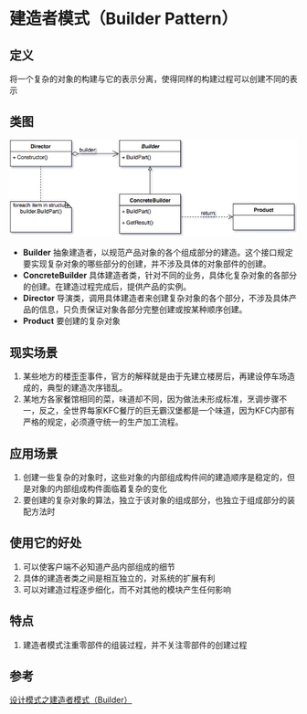 # 建造者模式（Builder Pattern）

## 定义
将一个复杂的对象的构建与它的表示分离，使得同样的构建过程可以创建不同的表示

## 类图
![](../static/class_builder.jpg)

* **Builder** 抽象建造者，以规范产品对象的各个组成部分的建造。这个接口规定要实现复杂对象的哪些部分的创建，并不涉及具体的对象部件的创建。
* **ConcreteBuilder** 具体建造者类，针对不同的业务，具体化复杂对象的各部分的创建。在建造过程完成后，提供产品的实例。
* **Director** 导演类，调用具体建造者来创建复杂对象的各个部分，不涉及具体产品的信息，只负责保证对象各部分完整创建或按某种顺序创建。
* **Product** 要创建的复杂对象

## 现实场景
1. 某些地方的楼歪歪事件，官方的解释就是由于先建立楼房后，再建设停车场造成的，典型的建造次序错乱。
2. 某地方各家餐馆相同的菜，味道却不同，因为做法未形成标准，烹调步骤不一，反之，全世界每家KFC餐厅的巨无霸汉堡都是一个味道，因为KFC内部有严格的规定，必须遵守统一的生产加工流程。

## 应用场景
1. 创建一些复杂的对象时，这些对象的内部组成构件间的建造顺序是稳定的，但是对象的内部组成构件面临着复杂的变化
2. 要创建的复杂对象的算法，独立于该对象的组成部分，也独立于组成部分的装配方法时

## 使用它的好处
1. 可以使客户端不必知道产品内部组成的细节
2. 具体的建造者类之间是相互独立的，对系统的扩展有利
3. 可以对建造过程逐步细化，而不对其他的模块产生任何影响

## 特点
1. 建造者模式注重零部件的组装过程，并不关注零部件的创建过程

## 参考
[设计模式之建造者模式（Builder）](http://www.cnblogs.com/BeyondAnyTime/archive/2012/07/19/2599980.html)
